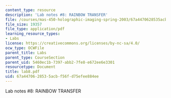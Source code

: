 ```yaml
---
content_type: resource
description: 'Lab notes #8: RAINBOW TRANSFER'
file: /courses/mas-450-holographic-imaging-spring-2003/67a4470628535acbf56fd75efee884ee_lab8.pdf
file_size: 19357
file_type: application/pdf
learning_resource_types:
- Labs
license: https://creativecommons.org/licenses/by-nc-sa/4.0/
ocw_type: OCWFile
parent_title: Labs
parent_type: CourseSection
parent_uid: 5460ec1b-7397-abb2-7fe8-e672ee6e3301
resourcetype: Document
title: lab8.pdf
uid: 67a44706-2853-5acb-f56f-d75efee884ee
---
```

Lab notes #8: RAINBOW TRANSFER